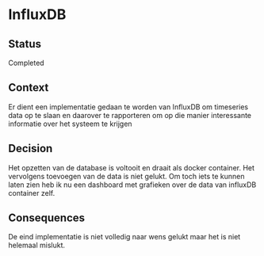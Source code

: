 # InfluxDB

## Status

Completed

## Context

Er dient een implementatie gedaan te worden van InfluxDB om timeseries data op te slaan en daarover te rapporteren om op die manier interessante informatie over het systeem te krijgen

## Decision

Het opzetten van de database is voltooit en draait als docker container. Het vervolgens toevoegen van de data is niet gelukt. Om toch iets te kunnen laten zien heb ik nu een dashboard met grafieken over de data van influxDB container zelf. 

## Consequences

De eind implementatie is niet volledig naar wens gelukt maar het is niet helemaal mislukt.
